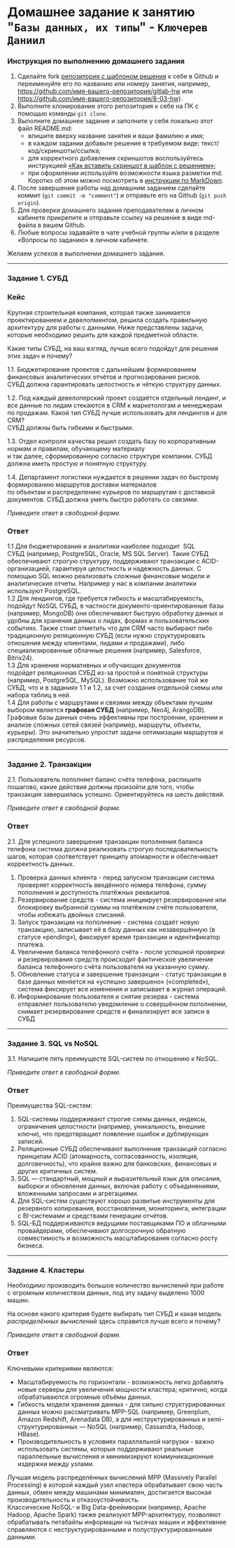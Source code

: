 # Домашнее задание к занятию "`Базы данных, их типы`" - `Ключерев Даниил`


### Инструкция по выполнению домашнего задания

1. Сделайте fork [репозитория c шаблоном решения](https://github.com/netology-code/sys-pattern-homework) к себе в Github и переименуйте его по названию или номеру занятия, например, https://github.com/имя-вашего-репозитория/gitlab-hw или https://github.com/имя-вашего-репозитория/8-03-hw).
2. Выполните клонирование этого репозитория к себе на ПК с помощью команды `git clone`.
3. Выполните домашнее задание и заполните у себя локально этот файл README.md:
   - впишите вверху название занятия и ваши фамилию и имя;
   - в каждом задании добавьте решение в требуемом виде: текст/код/скриншоты/ссылка;
   - для корректного добавления скриншотов воспользуйтесь инструкцией [«Как вставить скриншот в шаблон с решением»](https://github.com/netology-code/sys-pattern-homework/blob/main/screen-instruction.md);
   - при оформлении используйте возможности языка разметки md. Коротко об этом можно посмотреть в [инструкции по MarkDown](https://github.com/netology-code/sys-pattern-homework/blob/main/md-instruction.md).
4. После завершения работы над домашним заданием сделайте коммит (`git commit -m "comment"`) и отправьте его на Github (`git push origin`).
5. Для проверки домашнего задания преподавателем в личном кабинете прикрепите и отправьте ссылку на решение в виде md-файла в вашем Github.
6. Любые вопросы задавайте в чате учебной группы и/или в разделе «Вопросы по заданию» в личном кабинете.

Желаем успехов в выполнении домашнего задания.

---

### Задание 1. СУБД

### Кейс
Крупная строительная компания, которая также занимается проектированием и девелопментом, решила создать 
правильную архитектуру для работы с данными. Ниже представлены задачи, которые необходимо решить для
каждой предметной области. 

Какие типы СУБД, на ваш взгляд, лучше всего подойдут для решения этих задач и почему? 
 
1.1. Бюджетирование проектов с дальнейшим формированием финансовых аналитических отчётов и прогнозирования рисков.  
СУБД должна гарантировать целостность и чёткую структуру данных.  

1.2. Под каждый девелоперский проект создаётся отдельный лендинг, и все данные по лидам стекаются в CRM к маркетологам и менеджерам по продажам. Какой тип СУБД лучше использовать для лендингов и для CRM?  
СУБД должны быть гибкими и быстрыми.  

1.3. Отдел контроля качества решил создать базу по корпоративным нормам и правилам, обучающему материалу  
и так далее, сформированную согласно структуре компании. СУБД должна иметь простую и понятную структуру.  

1.4. Департамент логистики нуждается в решении задач по быстрому формированию маршрутов доставки материалов  
по объектам и распределению курьеров по маршрутам с доставкой документов. СУБД должна уметь быстро работать со связями.  

*Приведите ответ в свободной форме.*

### Ответ 

1.1 Для бюджетирования и аналитики наиболее подходит  SQL СУБД (например, PostgreSQL, Oracle, MS SQL Server). Такие СУБД обеспечивают строгую структуру, поддерживают транзакции с ACID-организацией, гарантируя целостность и надежность данных. C помощью SQL можно реализовать сложные финансовые модели и аналитические отчеты. Например у нас в компании аналитики используют PostgreSQL.  
1.2 Для лендингов, где требуется гибкость и масштабируемость, подойдут NoSQL СУБД, в частности документо-ориентированные базы (например, MongoDB) они обеспечивают быструю обработку данных и удобны для хранения данных о лидах, формах и пользовательских событиях. Также стоит отметить что для CRM часто выбирают либо традиционную реляционную СУБД (если нужно структурировать отношения между клиентами, лидами и продажами), либо специализированные облачные решения (например, Salesforce, Bitrix24).  
1.3 Для хранения нормативных и обучающих документов подойдет реляционная СУБД из-за простой и понятной структуры (например, PostgreSQL, MySQL). Возможно использование той же СУБД, что и в заданиях 1.1 и 1.2, за счет создания отдельной схемы или набора таблиц в ней.  
1.4 Для работы с маршрутами и связями между объектами лучшим выбором является **графовая СУБД** (например, Neo4j, ArangoDB). Графовые базы данных очень эффективны при построении, хранении и анализе сложных сетей связей (например, маршруты, объекты, курьеры). Это значительно упростит задачи оптимизации маршрутов и распределения ресурсов.  

---

### Задание 2. Транзакции

2.1. Пользователь пополняет баланс счёта телефона, распишите пошагово, какие действия должны произойти для того, чтобы 
транзакция завершилась успешно. Ориентируйтесь на шесть действий.


*Приведите ответ в свободной форме.*

### Ответ

2.1. Для успешного завершения транзакции пополнения баланса телефона система должна реализовать строгую последовательность шагов, которая соответствует принципу атомарности и обеспечивает корректность данных.  
1. Проверка данных клиента - перед запуском транзакции система проверяет корректность введённого номера телефона, сумму пополнения и доступность платёжных реквизитов.
2. Резервирование средств - система инициирует резервирование или блокировку выбранной суммы на платёжном счёте пользователя, чтобы избежать двойных списаний.
3. Запуск транзакции на пополнение - система создаёт новую транзакцию, записывает её в базу данных как незавершённую (в статусе «pending»), фиксирует время транзакции и идентификатор платежа.
4. Увеличение баланса телефонного счёта - после успешной проверки и резервирования средств происходит фактическое увеличение баланса телефонного счёта пользователя на указанную сумму.
5. Обновление статуса и завершение транзакции - статус транзакции в базе данных меняется на «успешно завершено» («completed»), система фиксирует все изменения и записывает в журнал операций.
6. Информирование пользователя и снятие резерва - система отправляет пользователю уведомление о совершённом пополнении, снимает резервирование средств и финализирует все записи в СУБД

---

### Задание 3. SQL vs NoSQL

3.1. Напишите пять преимуществ SQL-систем по отношению к NoSQL. 


*Приведите ответ в свободной форме.*
### Ответ 

Преимущества SQL-систем:

1. SQL-системы поддерживают строгие схемы данных, индексы, ограничения целостности (например, уникальность, внешние ключи), что предотвращает появление ошибок и дублирующих записей.
2. Реляционные СУБД обеспечивают выполнение транзакций согласно принципам ACID (атомарность, согласованность, изоляция, долговечность), что крайне важно для банковских, финансовых и других критичных систем.
3. SQL — стандартный, мощный и выразительный язык для описания, выборки и обновления данных, включая работу с объединениями, вложенными запросами и агрегациями.
4. Для SQL-систем существуют хорошо развитые инструменты для резервного копирования, восстановления, мониторинга, интеграции с BI-системами и средствами генерации отчётов.
5. SQL-БД поддерживаются ведущими поставщиками ПО и облачными провайдерами, обеспечивают долгосрочную обратную совместимость и возможность масштабирования согласно росту бизнеса.

---

### Задание 4. Кластеры

Необходимо производить большое количество вычислений при работе с огромным количеством данных, под эту задачу выделено 1000 машин.  

На основе какого критерия будете выбирать тип СУБД и какая модель *распределённых вычислений* здесь справится лучше всего и почему?  

*Приведите ответ в свободной форме.* 

### Ответ 

Ключевыми критериями являются:  
- Масштабируемость по горизонтали - возможность легко добавлять новые серверы для увеличения мощности кластера; критично, когда обрабатываются огромные объёмы данных.
- Гибкость модели хранения данных - для сильно структурированных данных можно рассматривать MPP-SQL (например, Greenplum, Amazon Redshift, Arenadata DB), а для неструктурированных и semi-структурированных — NoSQL (например, Cassandra, Hadoop, HBase).
- Производительность в условиях параллельной нагрузки - важно использовать системы, которые поддерживают реальные параллельные вычисления и минимизируют коммуникационные издержки между узлами.

Лучшая модель распределённых вычислений MPP (Massively Parallel Processing) в которой каждый узел кластера обрабатывает свою часть данных, обмен между машинами минимален, достигается высокая производительность и отказоустойчивость.  
Классические NoSQL- и Big Data-фреймворки (например, Apache Hadoop, Apache Spark) также реализуют MPP-архитектуру, позволяют обрабатывать петабайты информации на тысячах машин и эффективнее справляются с неструктурированными и полуструктурированными данными.